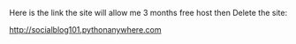 Here is the link the site will allow me 3 months free host then Delete the site:

http://socialblog101.pythonanywhere.com

